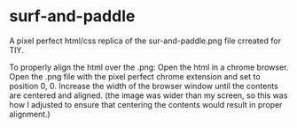 surf-and-paddle
===============

A pixel perfect html/css replica of the sur-and-paddle.png file crreated for TIY.

To properly align the html over the .png:
Open the html in a chrome browser. Open the .png file with the pixel perfect chrome extension and set to  
position 0, 0. Increase the width of the browser window until the contents are centered and aligned. 
(the image was wider than my screen, so this was how I adjusted to ensure that centering the contents would 
result in proper alignment.)
